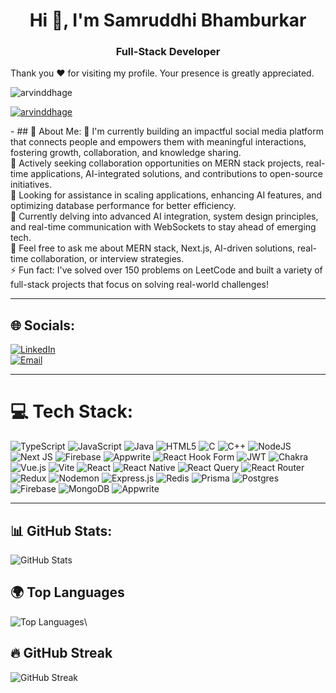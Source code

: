 <h1 align="center">Hi 👋, I'm Samruddhi Bhamburkar</h1>
<h3 align="center">Full-Stack Developer</h3>
Thank you ❤️ for visiting my profile. Your presence is greatly appreciated.
<p align="left"> <img src="https://komarev.com/ghpvc/?username=arvinddhage&label=Profile%20views&color=0e75b6&style=flat" alt="arvinddhage" /> </p>
<p align="left">
  <a href="https://github.com/ryo-ma/github-profile-trophy">
    <img src="https://github-profile-trophy.vercel.app/?username=arvinddhage&theme=dark&no-frame=true&rank=beginner" alt="arvinddhage"/>
  </a>
</p>
- ## 💫 About Me:
🔭 I'm currently building an impactful social media platform that connects people and empowers them with meaningful interactions, fostering growth, collaboration, and knowledge sharing.<br>
🚧 Actively seeking collaboration opportunities on MERN stack projects, real-time applications, AI-integrated solutions, and contributions to open-source initiatives.<br>
🤝 Looking for assistance in scaling applications, enhancing AI features, and optimizing database performance for better efficiency.<br>
🌱 Currently delving into advanced AI integration, system design principles, and real-time communication with WebSockets to stay ahead of emerging tech.<br>
💬 Feel free to ask me about MERN stack, Next.js, AI-driven solutions, real-time collaboration, or interview strategies.<br>
⚡ Fun fact: I've solved over 150 problems on LeetCode and built a variety of full-stack projects that focus on solving real-world challenges!


---

## 🌐 Socials:
[![LinkedIn](https://img.shields.io/badge/LinkedIn-%230077B5.svg?logo=linkedin&logoColor=white)](https://www.linkedin.com/in/samruddhi-bhamburkar-0a53712b9/)  
[![Email](https://img.shields.io/badge/Email-D14836?logo=gmail&logoColor=white)](mailto:samruddhibhamburkar34@gmail.com)  

---

# 💻 Tech Stack:
![TypeScript](https://img.shields.io/badge/typescript-%23007ACC.svg?style=for-the-badge&logo=typescript&logoColor=white) ![JavaScript](https://img.shields.io/badge/javascript-%23323330.svg?style=for-the-badge&logo=javascript&logoColor=%23F7DF1E) ![Java](https://img.shields.io/badge/java-%23ED8B00.svg?style=for-the-badge&logo=openjdk&logoColor=white) ![HTML5](https://img.shields.io/badge/html5-%23E34F26.svg?style=for-the-badge&logo=html5&logoColor=white) ![C](https://img.shields.io/badge/c-%2300599C.svg?style=for-the-badge&logo=c&logoColor=white) ![C++](https://img.shields.io/badge/c++-%2300599C.svg?style=for-the-badge&logo=c%2B%2B&logoColor=white) ![NodeJS](https://img.shields.io/badge/node.js-6DA55F?style=for-the-badge&logo=node.js&logoColor=white) ![Next JS](https://img.shields.io/badge/Next-black?style=for-the-badge&logo=next.js&logoColor=white) ![Firebase](https://img.shields.io/badge/firebase-%23039BE5.svg?style=for-the-badge&logo=firebase) ![Appwrite](https://img.shields.io/badge/Appwrite-%23FD366E.svg?style=for-the-badge&logo=appwrite&logoColor=white) ![React Hook Form](https://img.shields.io/badge/React%20Hook%20Form-%23EC5990.svg?style=for-the-badge&logo=reacthookform&logoColor=white) ![JWT](https://img.shields.io/badge/JWT-black?style=for-the-badge&logo=JSON%20web%20tokens) ![Chakra](https://img.shields.io/badge/chakra-%234ED1C5.svg?style=for-the-badge&logo=chakraui&logoColor=white) ![Vue.js](https://img.shields.io/badge/vue.js-%2335495e.svg?style=for-the-badge&logo=vuedotjs&logoColor=%234FC08D) ![Vite](https://img.shields.io/badge/vite-%23646CFF.svg?style=for-the-badge&logo=vite&logoColor=white) ![React](https://img.shields.io/badge/react-%2320232a.svg?style=for-the-badge&logo=react&logoColor=%2361DAFB) ![React Native](https://img.shields.io/badge/react_native-%2320232a.svg?style=for-the-badge&logo=react&logoColor=%2361DAFB) ![React Query](https://img.shields.io/badge/-React%20Query-FF4154?style=for-the-badge&logo=react%20query&logoColor=white) ![React Router](https://img.shields.io/badge/React_Router-CA4245?style=for-the-badge&logo=react-router&logoColor=white) ![Redux](https://img.shields.io/badge/redux-%23593d88.svg?style=for-the-badge&logo=redux&logoColor=white) ![Nodemon](https://img.shields.io/badge/NODEMON-%23323330.svg?style=for-the-badge&logo=nodemon&logoColor=%BBDEAD) ![Express.js](https://img.shields.io/badge/express.js-%23404d59.svg?style=for-the-badge&logo=express&logoColor=%2361DAFB) ![Redis](https://img.shields.io/badge/redis-%23DD0031.svg?style=for-the-badge&logo=redis&logoColor=white) ![Prisma](https://img.shields.io/badge/Prisma-3982CE?style=for-the-badge&logo=Prisma&logoColor=white) ![Postgres](https://img.shields.io/badge/postgres-%23316192.svg?style=for-the-badge&logo=postgresql&logoColor=white) ![Firebase](https://img.shields.io/badge/firebase-a08021?style=for-the-badge&logo=firebase&logoColor=ffcd34) ![MongoDB](https://img.shields.io/badge/MongoDB-%234ea94b.svg?style=for-the-badge&logo=mongodb&logoColor=white) ![Appwrite](https://img.shields.io/badge/Appwrite-%23FD366E.svg?style=for-the-badge&logo=appwrite&logoColor=white)


---
## 📊 GitHub Stats:
![GitHub Stats](https://github-readme-stats.vercel.app/api?username=kishorsamruddhi&show_icons=true&hide_title=true&count_private=true)

## 🌍 Top Languages
![Top Languages](https://github-readme-stats.vercel.app/api/top-langs/?username=kishorsamruddhi&layout=compact&hide_title=true)\

## 🔥 GitHub Streak
![GitHub Streak](https://github-readme-streak-stats.herokuapp.com/?user=kishorsamruddhi&theme=radical)
